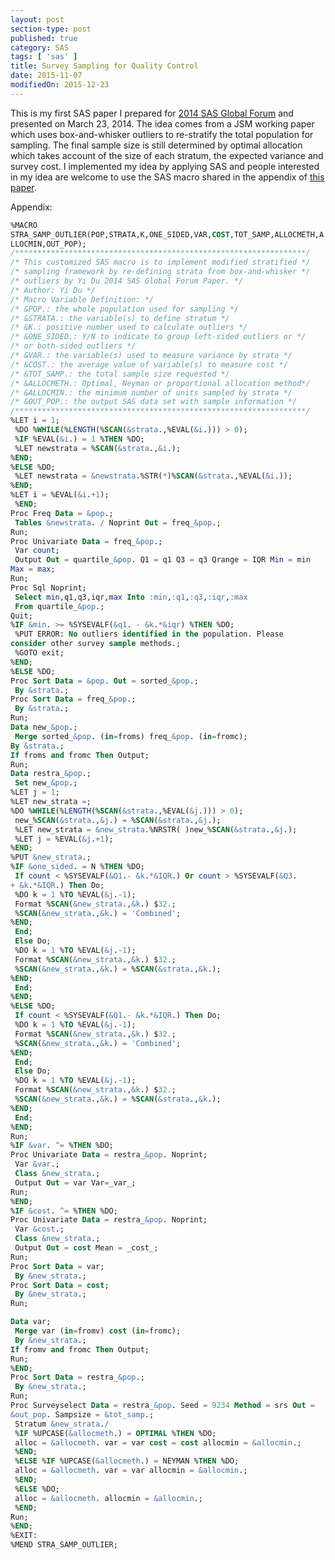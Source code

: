 ```yaml
---
layout: post
section-type: post
published: true
category: SAS
tags: [ 'sas' ]
title: Survey Sampling for Quality Control
date: 2015-11-07
modifiedOn: 2015-12-23
---
```


This is my first SAS paper I prepared for [2014 SAS Global Forum](http://support.sas.com/events/sasglobalforum/2014/) and presented on March 23, 2014. The idea comes from a JSM working paper which uses box-and-whisker outliers to re-stratify the total population for sampling. The final sample size is still determined by optimal allocation which takes account of the size of each stratum, the expected variance and survey cost. I implemented my idea by applying SAS and people interested in my idea are welcome to use the SAS macro shared in the appendix of [this paper](http://support.sas.com/resources/papers/proceedings14/1630-2014.pdf). 

<script async class="speakerdeck-embed" data-id="e17f46361fa94675bd7f121a700f379b" data-ratio="1.77777777777778" src="//speakerdeck.com/assets/embed.js"></script>

Appendix:  

```sql
%MACRO
STRA_SAMP_OUTLIER(POP,STRATA,K,ONE_SIDED,VAR,COST,TOT_SAMP,ALLOCMETH,A
LLOCMIN,OUT_POP);
/*****************************************************************/
/* This customized SAS macro is to implement modified stratified */
/* sampling framework by re-defining strata from box-and-whisker */
/* outliers by Yi Du 2014 SAS Global Forum Paper. */
/* Author: Yi Du */
/* Macro Variable Definition: */
/* &POP.: the whole population used for sampling */
/* &STRATA.: the variable(s) to define stratum */
/* &K.: positive number used to calculate outliers */
/* &ONE_SIDED.: Y/N to indicate to group left-sided outliers or */
/* or both-sided outliers */
/* &VAR.: the variable(s) used to measure variance by strata */
/* &COST.: the average value of variable(s) to measure cost */
/* &TOT_SAMP.: the total sample size requested */
/* &ALLOCMETH.: Optimal, Neyman or proportional allocation method*/
/* &ALLOCMIN.: the minimum number of units sampled by strata */
/* &OUT_POP.: the output SAS data set with sample information */
/*****************************************************************/
%LET i = 1;
 %DO %WHILE(%LENGTH(%SCAN(&strata.,%EVAL(&i.))) > 0);
 %IF %EVAL(&i.) = 1 %THEN %DO;
 %LET newstrata = %SCAN(&strata.,&i.);
%END;
%ELSE %DO;
 %LET newstrata = &newstrata.%STR(*)%SCAN(&strata.,%EVAL(&i.));
%END;
%LET i = %EVAL(&i.+1);
 %END;
Proc Freq Data = &pop.;
 Tables &newstrata. / Noprint Out = freq_&pop.;
Run;
Proc Univariate Data = freq_&pop.;
 Var count;
 Output Out = quartile_&pop. Q1 = q1 Q3 = q3 Qrange = IQR Min = min
Max = max;
Run;
Proc Sql Noprint;
 Select min,q1,q3,iqr,max Into :min,:q1,:q3,:iqr,:max
 From quartile_&pop.;
Quit;
%IF &min. >= %SYSEVALF(&q1. - &k.*&iqr) %THEN %DO;
 %PUT ERROR: No outliers identified in the population. Please
consider other survey sample methods.;
 %GOTO exit;
%END;
%ELSE %DO;
Proc Sort Data = &pop. Out = sorted_&pop.;
 By &strata.;
Proc Sort Data = freq_&pop.;
 By &strata.;
Run;
Data new_&pop.;
 Merge sorted_&pop. (in=froms) freq_&pop. (in=fromc);
By &strata.;
If froms and fromc Then Output;
Run;
Data restra_&pop.;
 Set new_&pop.;
%LET j = 1;
%LET new_strata =;
%DO %WHILE(%LENGTH(%SCAN(&strata.,%EVAL(&j.))) > 0);
 new_%SCAN(&strata.,&j.) = %SCAN(&strata.,&j.);
 %LET new_strata = &new_strata.%NRSTR( )new_%SCAN(&strata.,&j.);
 %LET j = %EVAL(&j.+1);
%END;
%PUT &new_strata.;
%IF &one_sided. = N %THEN %DO;
 If count < %SYSEVALF(&Q1.- &k.*&IQR.) Or count > %SYSEVALF(&Q3.
+ &k.*&IQR.) Then Do;
 %DO k = 1 %TO %EVAL(&j.-1);
 Format %SCAN(&new_strata.,&k.) $32.;
 %SCAN(&new_strata.,&k.) = 'Combined';
%END;
 End;
 Else Do;
 %DO k = 1 %TO %EVAL(&j.-1);
 Format %SCAN(&new_strata.,&k.) $32.;
 %SCAN(&new_strata.,&k.) = %SCAN(&strata.,&k.);
%END;
 End;
%END;
%ELSE %DO;
 If count < %SYSEVALF(&Q1.- &k.*&IQR.) Then Do;
 %DO k = 1 %TO %EVAL(&j.-1);
 Format %SCAN(&new_strata.,&k.) $32.;
 %SCAN(&new_strata.,&k.) = 'Combined';
%END;
 End;
 Else Do;
 %DO k = 1 %TO %EVAL(&j.-1);
 Format %SCAN(&new_strata.,&k.) $32.;
 %SCAN(&new_strata.,&k.) = %SCAN(&strata.,&k.);
%END;
 End;
%END;
Run;
%IF &var. ^= %THEN %DO;
Proc Univariate Data = restra_&pop. Noprint;
 Var &var.;
 Class &new_strata.;
 Output Out = var Var=_var_;
Run;
%END;
%IF &cost. ^= %THEN %DO;
Proc Univariate Data = restra_&pop. Noprint;
 Var &cost.;
 Class &new_strata.;
 Output Out = cost Mean = _cost_;
Run;
Proc Sort Data = var;
 By &new_strata.;
Proc Sort Data = cost;
 By &new_strata.;
Run;

Data var;
 Merge var (in=fromv) cost (in=fromc);
 By &new_strata.;
If fromv and fromc Then Output;
Run;
%END;
Proc Sort Data = restra_&pop.;
 By &new_strata.;
Run;
Proc Surveyselect Data = restra_&pop. Seed = 9234 Method = srs Out =
&out_pop. Sampsize = &tot_samp.;
 Stratum &new_strata./
 %IF %UPCASE(&allocmeth.) = OPTIMAL %THEN %DO;
 alloc = &allocmeth. var = var cost = cost allocmin = &allocmin.;
 %END;
 %ELSE %IF %UPCASE(&allocmeth.) = NEYMAN %THEN %DO;
 alloc = &allocmeth. var = var allocmin = &allocmin.;
 %END;
 %ELSE %DO;
 alloc = &allocmeth. allocmin = &allocmin.;
 %END;
Run;
%END;
%EXIT:
%MEND STRA_SAMP_OUTLIER;
```
